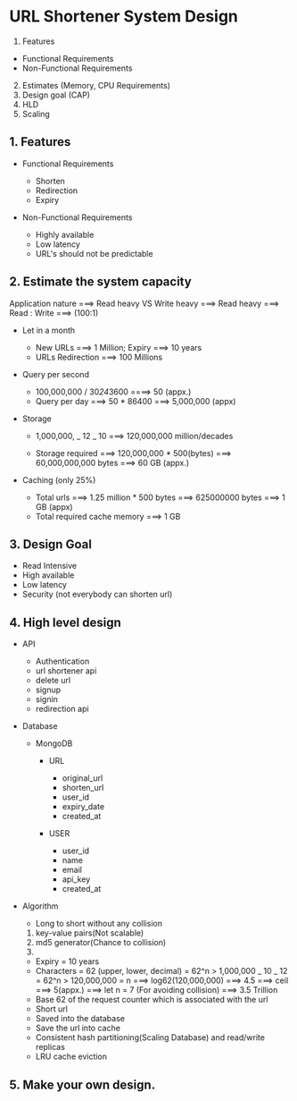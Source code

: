 # URL Shortener System Design

1. Features

- Functional Requirements
- Non-Functional Requirements

2. Estimates (Memory, CPU Requirements)
3. Design goal (CAP)
4. HLD
5. Scaling

## 1. Features

- Functional Requirements

  - Shorten
  - Redirection
  - Expiry

- Non-Functional Requirements

  - Highly available
  - Low latency
  - URL's should not be predictable

## 2. Estimate the system capacity

Application nature ===> Read heavy VS Write heavy ===> Read heavy ===> Read : Write ===> (100:1)

- Let in a month

  - New URLs ===> 1 Million; Expiry ===> 10 years
  - URLs Redirection ===> 100 Millions

- Query per second

  - 100,000,000 / 30*24*3600 ====> 50 (appx.)
  - Query per day ===> 50 \* 86400 ===> 5,000,000 (appx)

- Storage

  - 1,000,000, _ 12 _ 10 ===> 120,000,000 million/decades

  - Storage required ===> 120,000,000 \* 500(bytes) ===> 60,000,000,000 bytes ===> 60 GB (appx.)

- Caching (only 25%)
  - Total urls ===> 1.25 million \* 500 bytes ===> 625000000 bytes ===> 1 GB (appx)
  - Total required cache memory ===> 1 GB

## 3. Design Goal

- Read Intensive
- High available
- Low latency
- Security (not everybody can shorten url)

## 4. High level design

- API

  - Authentication
  - url shortener api
  - delete url
  - signup
  - signin
  - redirection api

- Database

  - MongoDB

    - URL

      - original_url
      - shorten_url
      - user_id
      - expiry_date
      - created_at

    - USER
      - user_id
      - name
      - email
      - api_key
      - created_at

- Algorithm

  - Long to short without any collision

  1. key-value pairs(Not scalable)
  2. md5 generator(Chance to collision)
  3.

  - Expiry = 10 years
  - Characters = 62 (upper, lower, decimal)
    = 62^n > 1,000,000 _ 10 _ 12
    = 62^n > 120,000,000
    = n ===> log62(120,000,000) ===> 4.5 ===> ceil ===> 5(appx.) ===> let n = 7 (For avoiding collision) ===> 3.5 Trillion
  - Base 62 of the request counter which is associated with the url
  - Short url
  - Saved into the database
  - Save the url into cache
  - Consistent hash partitioning(Scaling Database) and read/write replicas
  - LRU cache eviction

## 5. Make your own design.
